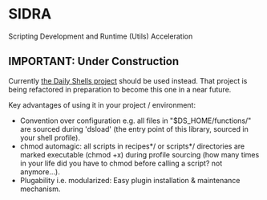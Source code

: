 # SIDRA

Scripting Development and Runtime (Utils) Acceleration

## IMPORTANT: Under Construction

Currently [the Daily Shells project](https://github.com/stroparo/ds) should be used instead. That project is being refactored in preparation to become this one in a near future.

Key advantages of using it in your project / environment:

* Convention over configuration e.g. all files in "$DS_HOME/functions/" are sourced during 'dsload' (the entry point of this library, sourced in your shell profile).
* chmod automagic: all scripts in recipes\*/ or scripts\*/ directories are marked executable (chmod +x) during profile sourcing (how many times in your life did you have to chmod before calling a script? not anymore...).
* Plugability i.e. modularized: Easy plugin installation & maintenance mechanism.
